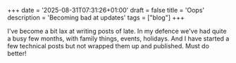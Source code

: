 +++
date = '2025-08-31T07:31:26+01:00'
draft = false
title = 'Oops'
description = 'Becoming bad at updates'
tags = ["blog"]
+++

I've become a bit lax at writing posts of late. In my defence we've had quite a busy few months, with family things, events, holidays. And I have started a few technical posts but not wrapped them up and published. Must do better!